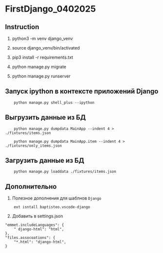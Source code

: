 # FirstDjango_0402025

## Instruction

1. python3 -m venv django_venv

2. source django_venv/bin/activated

3. pip3 install -r requirements.txt

4. python manage.py migrate

5. python manage.py runserver

## Запуск ipython в контексте приложений Django
```
    python manage.py shell_plus --ipython
```

## Выгрузить данные из БД
```
    python manage.py dumpdata MainApp --indent 4 > ./fixtures/items.json

    python manage.py dumpdata MainApp.item --indent 4 > ./fixtures/only_items.json
```

## Загрузить данные из БД
```
    python manage.py loaddata ./fixtures/items.json
```

## Дополнительно

1. Полезное дополнения для шаблнов `Django`
```
    ext isntall baptisteo.vscode-django
```

2. Добавить в settings.json
```
"emmet.includeLanguages": {
    " django-html": "html",
},
"files.assocoations": {
    "*.html": "django-html",
}
```